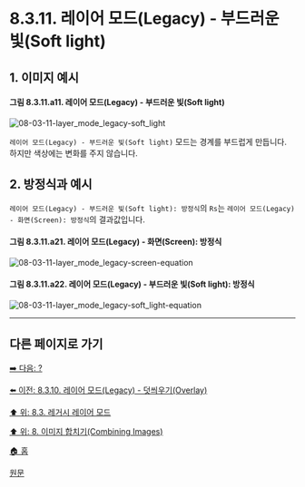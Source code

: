 # 8.3.11. 레이어 모드(Legacy) - 부드러운 빛(Soft light)
## 1. 이미지 예시
#### 그림 8.3.11.a11. 레이어 모드(Legacy) - 부드러운 빛(Soft light)
![08-03-11-layer_mode_legacy-soft_light](https://github.com/wonder13662/gimp/assets/15767104/9ed35034-453a-4994-9368-0b8e4e0bde37)

`레이어 모드(Legacy) - 부드러운 빛(Soft light)` 모드는 경계를 부드럽게 만듭니다. 하지만 색상에는 변화를 주지 않습니다. 

## 2. 방정식과 예시
`레이어 모드(Legacy) - 부드러운 빛(Soft light): 방정식`의 `Rs`는 `레이어 모드(Legacy) - 화면(Screen): 방정식`의 결과값입니다.

#### 그림 8.3.11.a21. 레이어 모드(Legacy) - 화면(Screen): 방정식
![08-03-11-layer_mode_legacy-screen-equation](https://github.com/wonder13662/gimp/assets/15767104/e982dce3-eb4b-4af9-b494-693e89dddb19)

#### 그림 8.3.11.a22. 레이어 모드(Legacy) - 부드러운 빛(Soft light): 방정식
![08-03-11-layer_mode_legacy-soft_light-equation](https://github.com/wonder13662/gimp/assets/15767104/60bdd4c5-5b4f-4f25-ba40-df3ac9531d2c)

***

## 다른 페이지로 가기
[➡️ 다음: ?]()

[⬅️ 이전: 8.3.10. 레이어 모드(Legacy) - 덧씌우기(Overlay)](./08-03-legacy-layer-modesx-10-contrast_layer_mode-overlay.md)

[⬆️ 위: 8.3. 레거시 레이어 모드](./08-03-legacy-layer-modes.md)

[⬆️ 위: 8. 이미지 합치기(Combining Images)](./08-00-combining-images.md)

[🏠 홈](./00-home.md)

[원문](https://docs.gimp.org/2.10/ko/gimp-concepts-layer-modes-legacy.html)